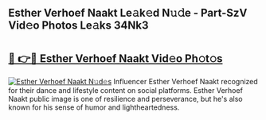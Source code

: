 ## Esther Verhoef Naakt Le𝚊k𝚎d N𝚞𝚍e - Part-SzV Vid𝚎o Photos Le𝚊ks 34Nk3

# <h2><a href="http://fb2suz.evod.top/?m=Esther+Verhoef+Naakt">🔗 👉🔴 Esther Verhoef Naakt Vid𝚎o Ph𝚘t𝚘s</a></h2>

[![Esther Verhoef Naakt N𝚞d𝚎s](https://i.imgur.com/8V9OHl7.gif)](http://fb2suz.evod.top/?m=Esther+Verhoef+Naakt)
Influencer Esther Verhoef Naakt recognized for their dance and lifestyle content on social platforms. Esther Verhoef Naakt public image is one of resilience and perseverance, but he's also known for his sense of humor and lightheartedness. 
